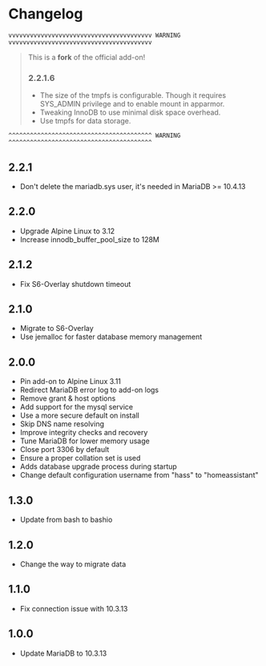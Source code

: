 # Changelog

```
vvvvvvvvvvvvvvvvvvvvvvvvvvvvvvvvvvvvvvvv WARNING vvvvvvvvvvvvvvvvvvvvvvvvvvvvvvvvvvvvvvvv
```
> This is a **fork** of the official add-on!
>
> ### 2.2.1.6
> - The size of the tmpfs is configurable. Though it requires SYS_ADMIN privilege and to enable mount in apparmor.
> - Tweaking InnoDB to use minimal disk space overhead.
> - Use tmpfs for data storage.

```
^^^^^^^^^^^^^^^^^^^^^^^^^^^^^^^^^^^^^^^^ WARNING ^^^^^^^^^^^^^^^^^^^^^^^^^^^^^^^^^^^^^^^^
```

## 2.2.1
- Don't delete the mariadb.sys user, it's needed in MariaDB >= 10.4.13

## 2.2.0

- Upgrade Alpine Linux to 3.12
- Increase innodb_buffer_pool_size to 128M

## 2.1.2

- Fix S6-Overlay shutdown timeout

## 2.1.0

- Migrate to S6-Overlay
- Use jemalloc for faster database memory management

## 2.0.0

- Pin add-on to Alpine Linux 3.11
- Redirect MariaDB error log to add-on logs
- Remove grant & host options
- Add support for the mysql service
- Use a more secure default on install
- Skip DNS name resolving
- Improve integrity checks and recovery
- Tune MariaDB for lower memory usage
- Close port 3306 by default
- Ensure a proper collation set is used
- Adds database upgrade process during startup
- Change default configuration username from "hass" to "homeassistant"

## 1.3.0

- Update from bash to bashio

## 1.2.0

- Change the way to migrate data

## 1.1.0

- Fix connection issue with 10.3.13

## 1.0.0

- Update MariaDB to 10.3.13
